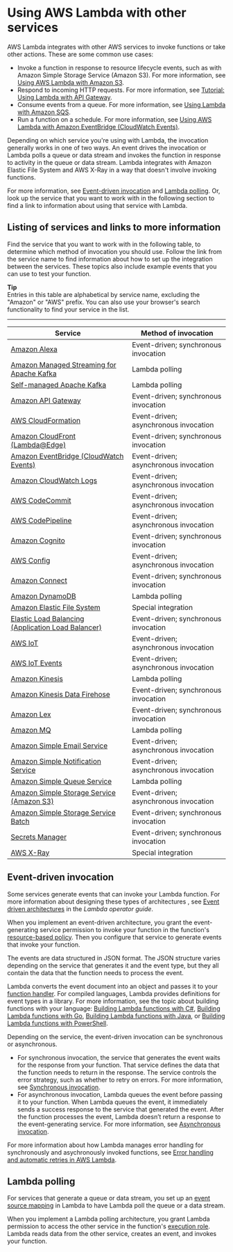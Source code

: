 # Using AWS Lambda with other services<a name="lambda-services"></a>

AWS Lambda integrates with other AWS services to invoke functions or take other actions\. These are some common use cases:
+ Invoke a function in response to resource lifecycle events, such as with Amazon Simple Storage Service \(Amazon S3\)\. For more information, see [Using AWS Lambda with Amazon S3](with-s3.md)\.
+ Respond to incoming HTTP requests\. For more information, see [Tutorial: Using Lambda with API Gateway](services-apigateway-tutorial.md)\.
+ Consume events from a queue\. For more information, see [Using Lambda with Amazon SQS](with-sqs.md)\.
+ Run a function on a schedule\. For more information, see [Using AWS Lambda with Amazon EventBridge \(CloudWatch Events\)](services-cloudwatchevents.md)\.

Depending on which service you're using with Lambda, the invocation generally works in one of two ways\. An event drives the invocation or Lambda polls a queue or data stream and invokes the function in response to activity in the queue or data stream\. Lambda integrates with Amazon Elastic File System and AWS X\-Ray in a way that doesn't involve invoking functions\. 

For more information, see [Event\-driven invocation](#event-driven-invocation) and [Lambda polling](#lambda-polling)\. Or, look up the service that you want to work with in the following section to find a link to information about using that service with Lambda\.

## Listing of services and links to more information<a name="listing-of-services-and-links-to-more-information"></a>

Find the service that you want to work with in the following table, to determine which method of invocation you should use\. Follow the link from the service name to find information about how to set up the integration between the services\. These topics also include example events that you can use to test your function\.

**Tip**  
Entries in this table are alphabetical by service name, excluding the "Amazon" or "AWS" prefix\. You can also use your browser's search functionality to find your service in the list\.


****  

| Service | Method of invocation | 
| --- | --- | 
|  [Amazon Alexa](services-alexa.md)  |  Event\-driven; synchronous invocation  | 
|  [Amazon Managed Streaming for Apache Kafka](with-msk.md)  |  Lambda polling  | 
|  [Self\-managed Apache Kafka](with-kafka.md)  |  Lambda polling  | 
|  [Amazon API Gateway](services-apigateway.md)  |  Event\-driven; synchronous invocation  | 
|  [AWS CloudFormation](services-cloudformation.md)  |  Event\-driven; asynchronous invocation  | 
|  [Amazon CloudFront \(Lambda@Edge\)](lambda-edge.md)  |  Event\-driven; synchronous invocation  | 
|  [Amazon EventBridge \(CloudWatch Events\)](services-cloudwatchevents.md)  |  Event\-driven; asynchronous invocation  | 
|  [Amazon CloudWatch Logs](services-cloudwatchlogs.md)  |  Event\-driven; asynchronous invocation  | 
|  [AWS CodeCommit](services-codecommit.md)  |  Event\-driven; asynchronous invocation  | 
|  [AWS CodePipeline](services-codepipeline.md)  |  Event\-driven; asynchronous invocation  | 
|  [Amazon Cognito](services-cognito.md)  |  Event\-driven; synchronous invocation  | 
|  [AWS Config](services-config.md)  |  Event\-driven; asynchronous invocation  | 
|  [Amazon Connect](services-connect.md)  |  Event\-driven; synchronous invocation  | 
|  [Amazon DynamoDB](with-ddb.md)  |  Lambda polling  | 
|  [Amazon Elastic File System](services-efs.md)  |  Special integration  | 
|  [Elastic Load Balancing \(Application Load Balancer\)](services-alb.md)  |  Event\-driven; synchronous invocation  | 
|  [AWS IoT](services-iot.md)  |  Event\-driven; asynchronous invocation  | 
|  [AWS IoT Events](services-iotevents.md)  |  Event\-driven; asynchronous invocation  | 
|  [Amazon Kinesis](with-kinesis.md)  |  Lambda polling  | 
|  [Amazon Kinesis Data Firehose](services-kinesisfirehose.md)  |  Event\-driven; synchronous invocation  | 
|  [Amazon Lex](services-lex.md)  |  Event\-driven; synchronous invocation  | 
|  [Amazon MQ](with-mq.md)  |  Lambda polling  | 
|  [Amazon Simple Email Service](services-ses.md)  |  Event\-driven; asynchronous invocation  | 
|  [Amazon Simple Notification Service](with-sns.md)  |  Event\-driven; asynchronous invocation  | 
|  [Amazon Simple Queue Service](with-sqs.md)  |  Lambda polling  | 
|  [Amazon Simple Storage Service \(Amazon S3\)](with-s3.md)  |  Event\-driven; asynchronous invocation  | 
|  [Amazon Simple Storage Service Batch](services-s3-batch.md)  |  Event\-driven; synchronous invocation  | 
|  [Secrets Manager](with-secrets-manager.md)  |  Event\-driven; synchronous invocation  | 
|  [AWS X\-Ray](services-xray.md)  |  Special integration  | 

## Event\-driven invocation<a name="event-driven-invocation"></a>

Some services generate events that can invoke your Lambda function\. For more information about designing these types of architectures , see [Event driven architectures](https://docs.aws.amazon.com/lambda/latest/operatorguide/event-driven-architectures.html) in the *Lambda operator guide*\.

When you implement an event\-driven architecture, you grant the event\-generating service permission to invoke your function in the function's [resource\-based policy](access-control-resource-based.md)\. Then you configure that service to generate events that invoke your function\.

The events are data structured in JSON format\. The JSON structure varies depending on the service that generates it and the event type, but they all contain the data that the function needs to process the event\.

Lambda converts the event document into an object and passes it to your [function handler](gettingstarted-concepts.md)\. For compiled languages, Lambda provides definitions for event types in a library\. For more information, see the topic about building functions with your language: [Building Lambda functions with C\#](lambda-csharp.md), [Building Lambda functions with Go](lambda-golang.md), [Building Lambda functions with Java](lambda-java.md), or  [Building Lambda functions with PowerShell](lambda-powershell.md)\.

Depending on the service, the event\-driven invocation can be synchronous or asynchronous\.
+ For synchronous invocation, the service that generates the event waits for the response from your function\. That service defines the data that the function needs to return in the response\. The service controls the error strategy, such as whether to retry on errors\. For more information, see [Synchronous invocation](invocation-sync.md)\.
+ For asynchronous invocation, Lambda queues the event before passing it to your function\. When Lambda queues the event, it immediately sends a success response to the service that generated the event\. After the function processes the event, Lambda doesn’t return a response to the event\-generating service\. For more information, see [Asynchronous invocation](invocation-async.md)\.

For more information about how Lambda manages error handling for synchronously and asychronously invoked functions, see [Error handling and automatic retries in AWS Lambda](invocation-retries.md)\.

## Lambda polling<a name="lambda-polling"></a>

For services that generate a queue or data stream, you set up an [event source mapping](invocation-eventsourcemapping.md) in Lambda to have Lambda poll the queue or a data stream\.

When you implement a Lambda polling architecture, you grant Lambda permission to access the other service in the function's [execution role](lambda-intro-execution-role.md)\. Lambda reads data from the other service, creates an event, and invokes your function\.